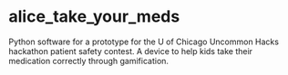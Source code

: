 # alice_take_your_meds
Python software for a prototype for the U of Chicago Uncommon Hacks hackathon patient safety contest. A device to help kids take their medication correctly through gamification.
